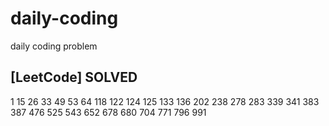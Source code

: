 # daily-coding
daily coding problem

## [LeetCode] SOLVED
1 15 26 33 49 53 64 118 122 124 125 133 136 202 238 278 283 339 341 383 387 476 525 543 652 678 680 704 771 796 991